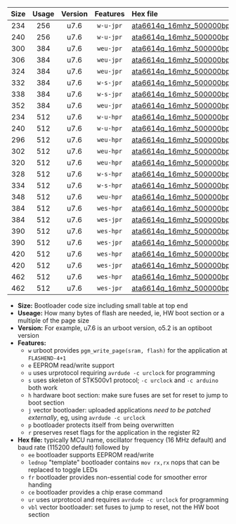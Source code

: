 |Size|Usage|Version|Features|Hex file|
|:-:|:-:|:-:|:-:|:--|
|234|256|u7.6|`w-u-jpr`|[ata6614q_16mhz_500000bps_ur_vbl.hex](https://raw.githubusercontent.com/stefanrueger/urboot/main//ata6614q_16mhz_500000bps_ur_vbl.hex)|
|240|256|u7.6|`w-u-jpr`|[ata6614q_16mhz_500000bps_lednop_ur_vbl.hex](https://raw.githubusercontent.com/stefanrueger/urboot/main//ata6614q_16mhz_500000bps_lednop_ur_vbl.hex)|
|300|384|u7.6|`weu-jpr`|[ata6614q_16mhz_500000bps_ee_ur_vbl.hex](https://raw.githubusercontent.com/stefanrueger/urboot/main//ata6614q_16mhz_500000bps_ee_ur_vbl.hex)|
|306|384|u7.6|`weu-jpr`|[ata6614q_16mhz_500000bps_ee_lednop_ur_vbl.hex](https://raw.githubusercontent.com/stefanrueger/urboot/main//ata6614q_16mhz_500000bps_ee_lednop_ur_vbl.hex)|
|324|384|u7.6|`weu-jpr`|[ata6614q_16mhz_500000bps_ee_lednop_fr_ur_vbl.hex](https://raw.githubusercontent.com/stefanrueger/urboot/main//ata6614q_16mhz_500000bps_ee_lednop_fr_ur_vbl.hex)|
|332|384|u7.6|`w-s-jpr`|[ata6614q_16mhz_500000bps_vbl.hex](https://raw.githubusercontent.com/stefanrueger/urboot/main//ata6614q_16mhz_500000bps_vbl.hex)|
|338|384|u7.6|`w-s-jpr`|[ata6614q_16mhz_500000bps_lednop_vbl.hex](https://raw.githubusercontent.com/stefanrueger/urboot/main//ata6614q_16mhz_500000bps_lednop_vbl.hex)|
|352|384|u7.6|`weu-jpr`|[ata6614q_16mhz_500000bps_ee_lednop_fr_ce_ur_vbl.hex](https://raw.githubusercontent.com/stefanrueger/urboot/main//ata6614q_16mhz_500000bps_ee_lednop_fr_ce_ur_vbl.hex)|
|234|512|u7.6|`w-u-hpr`|[ata6614q_16mhz_500000bps_ur.hex](https://raw.githubusercontent.com/stefanrueger/urboot/main//ata6614q_16mhz_500000bps_ur.hex)|
|240|512|u7.6|`w-u-hpr`|[ata6614q_16mhz_500000bps_lednop_ur.hex](https://raw.githubusercontent.com/stefanrueger/urboot/main//ata6614q_16mhz_500000bps_lednop_ur.hex)|
|296|512|u7.6|`weu-hpr`|[ata6614q_16mhz_500000bps_ee_ur.hex](https://raw.githubusercontent.com/stefanrueger/urboot/main//ata6614q_16mhz_500000bps_ee_ur.hex)|
|302|512|u7.6|`weu-hpr`|[ata6614q_16mhz_500000bps_ee_lednop_ur.hex](https://raw.githubusercontent.com/stefanrueger/urboot/main//ata6614q_16mhz_500000bps_ee_lednop_ur.hex)|
|320|512|u7.6|`weu-hpr`|[ata6614q_16mhz_500000bps_ee_lednop_fr_ur.hex](https://raw.githubusercontent.com/stefanrueger/urboot/main//ata6614q_16mhz_500000bps_ee_lednop_fr_ur.hex)|
|328|512|u7.6|`w-s-hpr`|[ata6614q_16mhz_500000bps.hex](https://raw.githubusercontent.com/stefanrueger/urboot/main//ata6614q_16mhz_500000bps.hex)|
|334|512|u7.6|`w-s-hpr`|[ata6614q_16mhz_500000bps_lednop.hex](https://raw.githubusercontent.com/stefanrueger/urboot/main//ata6614q_16mhz_500000bps_lednop.hex)|
|348|512|u7.6|`weu-hpr`|[ata6614q_16mhz_500000bps_ee_lednop_fr_ce_ur.hex](https://raw.githubusercontent.com/stefanrueger/urboot/main//ata6614q_16mhz_500000bps_ee_lednop_fr_ce_ur.hex)|
|384|512|u7.6|`wes-hpr`|[ata6614q_16mhz_500000bps_ee.hex](https://raw.githubusercontent.com/stefanrueger/urboot/main//ata6614q_16mhz_500000bps_ee.hex)|
|384|512|u7.6|`wes-jpr`|[ata6614q_16mhz_500000bps_ee_vbl.hex](https://raw.githubusercontent.com/stefanrueger/urboot/main//ata6614q_16mhz_500000bps_ee_vbl.hex)|
|390|512|u7.6|`wes-hpr`|[ata6614q_16mhz_500000bps_ee_lednop.hex](https://raw.githubusercontent.com/stefanrueger/urboot/main//ata6614q_16mhz_500000bps_ee_lednop.hex)|
|390|512|u7.6|`wes-jpr`|[ata6614q_16mhz_500000bps_ee_lednop_vbl.hex](https://raw.githubusercontent.com/stefanrueger/urboot/main//ata6614q_16mhz_500000bps_ee_lednop_vbl.hex)|
|420|512|u7.6|`wes-hpr`|[ata6614q_16mhz_500000bps_ee_lednop_fr.hex](https://raw.githubusercontent.com/stefanrueger/urboot/main//ata6614q_16mhz_500000bps_ee_lednop_fr.hex)|
|420|512|u7.6|`wes-jpr`|[ata6614q_16mhz_500000bps_ee_lednop_fr_vbl.hex](https://raw.githubusercontent.com/stefanrueger/urboot/main//ata6614q_16mhz_500000bps_ee_lednop_fr_vbl.hex)|
|462|512|u7.6|`wes-hpr`|[ata6614q_16mhz_500000bps_ee_lednop_fr_ce.hex](https://raw.githubusercontent.com/stefanrueger/urboot/main//ata6614q_16mhz_500000bps_ee_lednop_fr_ce.hex)|
|462|512|u7.6|`wes-jpr`|[ata6614q_16mhz_500000bps_ee_lednop_fr_ce_vbl.hex](https://raw.githubusercontent.com/stefanrueger/urboot/main//ata6614q_16mhz_500000bps_ee_lednop_fr_ce_vbl.hex)|

- **Size:** Bootloader code size including small table at top end
- **Useage:** How many bytes of flash are needed, ie, HW boot section or a multiple of the page size
- **Version:** For example, u7.6 is an urboot version, o5.2 is an optiboot version
- **Features:**
  + `w` urboot provides `pgm_write_page(sram, flash)` for the application at `FLASHEND-4+1`
  + `e` EEPROM read/write support
  + `u` uses urprotocol requiring `avrdude -c urclock` for programming
  + `s` uses skeleton of STK500v1 protocol; `-c urclock` and `-c arduino` both work
  + `h` hardware boot section: make sure fuses are set for reset to jump to boot section
  + `j` vector bootloader: uploaded applications *need to be patched externally*, eg, using `avrdude -c urclock`
  + `p` bootloader protects itself from being overwritten
  + `r` preserves reset flags for the application in the register R2
- **Hex file:** typically MCU name, oscillator frequency (16 MHz default) and baud rate (115200 default) followed by
  + `ee` bootloader supports EEPROM read/write
  + `lednop` "template" bootloader contains `mov rx,rx` nops that can be replaced to toggle LEDs
  + `fr` bootloader provides non-essential code for smoother error handing
  + `ce` bootloader provides a chip erase command
  + `ur` uses urprotocol and requires `avrdude -c urclock` for programming
  + `vbl` vector bootloader: set fuses to jump to reset, not the HW boot section
